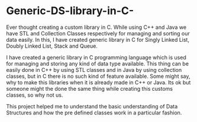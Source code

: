 # Generic-DS-library-in-C-
Ever thought creating a custom library in C. While using C++ and Java we have STL and Collection Classes respectively for managing and sorting our data easily. In this, I have created generic library in C for Singly Linked List, Doubly Linked List, Stack and Queue.


I have created a generic library in C programming language which is used for managing and storing any kind of data type available. This thing can be easily done in C++ by using STL classes and in Java by using collection classes, but in C there is no such kind of feature available.
Some might say, why to make this libraries when it is already made in C++ or Java. Its ok but someone might the done the same thing while creating this customs classes, so why not us.

This project helped me to understand the basic understanding of Data Structures and how the pre defined classes work in a particular fashion.




